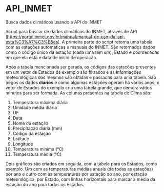 # API_INMET
Busca dados climáticos usando a API do INMET

Script para buscar de dados climáticos do INMET, através de API (https://portal.inmet.gov.br/manual/manual-de-uso-da-api-esta%C3%A7%C3%B5es).
A primeira parte do script retorna uma tabela com as estações automáticas e manuais do INMET. São retornados dados como o código único da estação (cada uma tem um), Estado e coordenadas em que ela está e data de início de operação.

Após a tabela mencionada ser gerada, os códigos das estações presentes em um vetor de Estados de exemplo são filtrados e as informações meteorológicas dos mesmos são obtidas e passadas para uma tabela. São pegos os dados **diários** e como algumas estações operam há vários anos, o vetor de Estados do exemplo cria uma tabela grande, que demora vários minutos para ser formada.
As colunas presentes na tabela de Clima são:
1. Temperatura máxima diária
2. Umidade média diária
3. UF
4. Data
5. Nome da estação
6. Precipitação diária (mm)
7. Código da estação
8. Latitude
9. Longitude
10. Temperatura mínima (°C)
11. Temperatura média (°C)

Dois gráficos são criados em seguida, com a tabela para os Estados, como exemplo.
Um com as temperaturas médias anuais (de todas as estações) por ano e outro com as temperaturas por estação do ano, por estação meteorológica, por Estado, com linhas horizontais para marcar a média da estação do ano para todos os Estados.

